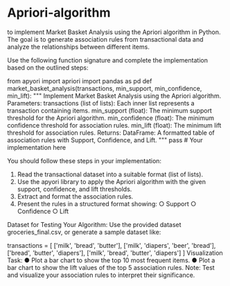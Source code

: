# Apriori-algorithm
to implement Market Basket Analysis using the Apriori algorithm in Python. The goal is to generate association rules from transactional data and analyze the relationships between different items.


Use the following function signature and complete the implementation based on the outlined steps:

from apyori import apriori
import pandas as pd
def market_basket_analysis(transactions, min_support, min_confidence, min_lift):
"""
Implement Market Basket Analysis using the Apriori algorithm.
Parameters:
transactions (list of lists): Each inner list represents a transaction containing items.
min_support (float): The minimum support threshold for the Apriori algorithm.
min_confidence (float): The minimum confidence threshold for association rules.
min_lift (float): The minimum lift threshold for association rules.
Returns:
DataFrame: A formatted table of association rules with Support, Confidence, and Lift.
"""
pass # Your implementation here

You should follow these steps in your implementation:
1. Read the transactional dataset into a suitable format (list of lists).
2. Use the apyori library to apply the Apriori algorithm with the given support,
confidence, and lift thresholds.
3. Extract and format the association rules.
4. Present the rules in a structured format showing:
○ Support
○ Confidence
○ Lift

Dataset for Testing Your Algorithm:
Use the provided dataset groceries_final.csv, or generate a sample dataset like:

transactions = [
['milk', 'bread', 'butter'],
['milk', 'diapers', 'beer', 'bread'],
['bread', 'butter', 'diapers'],
['milk', 'bread', 'butter', 'diapers']
]
Visualization Task:
● Plot a bar chart to show the top 10 most frequent items.
● Plot a bar chart to show the lift values of the top 5 association rules.
Note: Test and visualize your association rules to interpret their significance.
